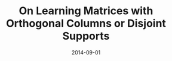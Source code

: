 ---
title: "On Learning Matrices with Orthogonal Columns or Disjoint Supports"
collection: publications
permalink: /publications/2014-09-01-On-Learning-Matrices-with-Orthogonal-Columns-or-Disjoint-Supports
date: 2014-09-01
paperurl: 'https://doi.org/10.1007/978-3-662-44845-8_18'
citation: 'K.&nbsp;Vervier, P.&nbsp;Mahé, A.&nbsp;D’Aspremont, J.-B. Veyrieras, &amp; J.-P. Vert.
On learning matrices with orthogonal columns or disjoint supports.
In T.&nbsp;Calders, F.&nbsp;Esposito, E.&nbsp;Hüllermeier, &amp; R.&nbsp;Meo (Eds), <em>Machine Learning and Knowledge Discovery in Databases (ECML PKDD 2014)</em>, volume 8726 of Lecture Notes in Computer Science, pages 274&ndash;289.
Springer Berlin Heidelberg, 2014.'
---